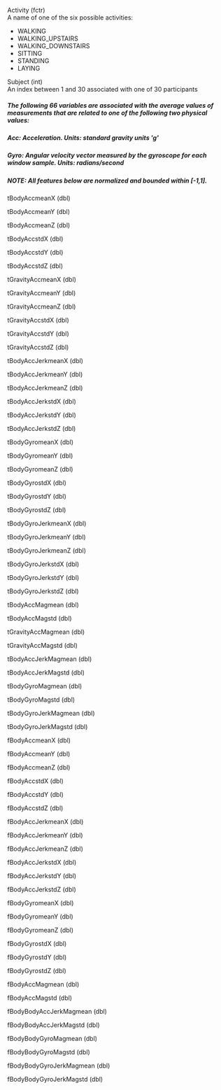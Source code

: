 Activity        (fctr)  
A name of one of the six possible activities:

* WALKING
* WALKING_UPSTAIRS
* WALKING_DOWNSTAIRS
* SITTING
* STANDING
* LAYING

Subject         (int)  
An index between 1 and 30 associated with one of 30 participants

##### The following 66 variables are associated with the average values of measurements that are related to one of the following two physical values:
##### Acc: Acceleration. Units: standard gravity units 'g'
##### Gyro: Angular velocity vector measured by the gyroscope for each window sample. Units: radians/second
##### NOTE: All features below are normalized and bounded within [-1,1].

tBodyAccmeanX   (dbl) 

tBodyAccmeanY   (dbl) 

tBodyAccmeanZ   (dbl) 

tBodyAccstdX    (dbl) 

tBodyAccstdY    (dbl) 

tBodyAccstdZ    (dbl)

tGravityAccmeanX  (dbl) 

tGravityAccmeanY  (dbl)

tGravityAccmeanZ  (dbl) 

tGravityAccstdX  (dbl)  

tGravityAccstdY  (dbl)  

tGravityAccstdZ  (dbl)  

tBodyAccJerkmeanX  (dbl) 

tBodyAccJerkmeanY  (dbl) 

tBodyAccJerkmeanZ  (dbl)   

tBodyAccJerkstdX  (dbl)   

tBodyAccJerkstdY  (dbl)  

tBodyAccJerkstdZ  (dbl)  

tBodyGyromeanX  (dbl)   

tBodyGyromeanY  (dbl)   

tBodyGyromeanZ  (dbl) 

tBodyGyrostdX  (dbl)  

tBodyGyrostdY  (dbl)    

tBodyGyrostdZ  (dbl)     

tBodyGyroJerkmeanX  (dbl)  

tBodyGyroJerkmeanY  (dbl)  

tBodyGyroJerkmeanZ  (dbl)  

tBodyGyroJerkstdX  (dbl)  

tBodyGyroJerkstdY  (dbl)    

tBodyGyroJerkstdZ  (dbl)    

tBodyAccMagmean      (dbl)   

tBodyAccMagstd        (dbl)     

tGravityAccMagmean     (dbl)    

tGravityAccMagstd      (dbl)    

tBodyAccJerkMagmean       (dbl)  

tBodyAccJerkMagstd      (dbl)    

tBodyGyroMagmean        (dbl)   

tBodyGyroMagstd        (dbl)     

tBodyGyroJerkMagmean     (dbl)   

tBodyGyroJerkMagstd     (dbl)   

fBodyAccmeanX  (dbl)        

fBodyAccmeanY  (dbl)            

fBodyAccmeanZ  (dbl)           

fBodyAccstdX  (dbl)             

fBodyAccstdY  (dbl)             

fBodyAccstdZ  (dbl)            

fBodyAccJerkmeanX  (dbl)        

fBodyAccJerkmeanY  (dbl)        

fBodyAccJerkmeanZ  (dbl)       

fBodyAccJerkstdX  (dbl)         

fBodyAccJerkstdY  (dbl)         

fBodyAccJerkstdZ  (dbl)        

fBodyGyromeanX  (dbl)           

fBodyGyromeanY  (dbl)           

fBodyGyromeanZ  (dbl)          

fBodyGyrostdX  (dbl)            

fBodyGyrostdY  (dbl)            

fBodyGyrostdZ  (dbl)           

fBodyAccMagmean        (dbl)     

fBodyAccMagstd     (dbl)         

fBodyBodyAccJerkMagmean   (dbl) 

fBodyBodyAccJerkMagstd     (dbl) 

fBodyBodyGyroMagmean      (dbl)  

fBodyBodyGyroMagstd       (dbl) 

fBodyBodyGyroJerkMagmean   (dbl) 

fBodyBodyGyroJerkMagstd   (dbl) 